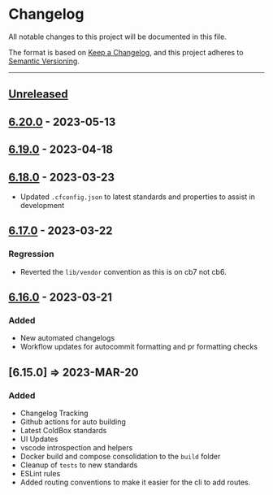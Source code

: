 # Changelog

All notable changes to this project will be documented in this file.

The format is based on [Keep a Changelog](https://keepachangelog.com/en/1.0.0/),
and this project adheres to [Semantic Versioning](https://semver.org/spec/v2.0.0.html).

* * *

## [Unreleased]

## [6.20.0] - 2023-05-13

## [6.19.0] - 2023-04-18

## [6.18.0] - 2023-03-23

-   Updated `.cfconfig.json` to latest standards and properties to assist in development

## [6.17.0] - 2023-03-22

### Regression

-   Reverted the `lib/vendor` convention as this is on cb7 not cb6.

## [6.16.0] - 2023-03-21

### Added

-   New automated changelogs
-   Workflow updates for autocommit formatting and pr formatting checks

## [6.15.0] => 2023-MAR-20

### Added

-   Changelog Tracking
-   Github actions for auto building
-   Latest ColdBox standards
-   UI Updates
-   vscode introspection and helpers
-   Docker build and compose consolidation to the `build` folder
-   Cleanup of `tests` to new standards
-   ESLint rules
-   Added routing conventions to make it easier for the cli to add routes.

[Unreleased]: https://github.com/coldbox-templates/elixir/compare/v6.20.0...HEAD

[6.20.0]: https://github.com/coldbox-templates/elixir/compare/v6.19.0...v6.20.0

[6.19.0]: https://github.com/coldbox-templates/elixir/compare/v6.18.0...v6.19.0

[6.18.0]: https://github.com/coldbox-templates/elixir/compare/v6.17.0...v6.18.0

[6.17.0]: https://github.com/coldbox-templates/elixir/compare/v6.16.0...v6.17.0

[6.16.0]: https://github.com/coldbox-templates/elixir/compare/32ea6bce9dae075a528236f7be9f13c7068e60fa...v6.16.0
